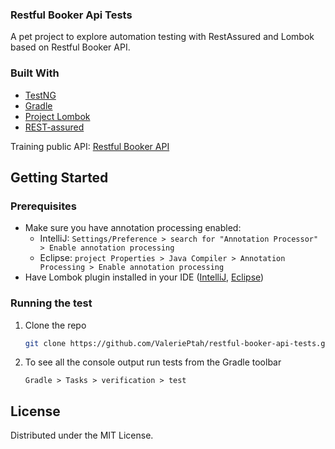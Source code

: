   <h3>Restful Booker Api Tests</h3>

  <p>
    A pet project to explore automation testing with RestAssured and Lombok based on Restful Booker API.
  </p>


### Built With

* [TestNG](https://testng.org/doc/)
* [Gradle](https://gradle.org/)
* [Project Lombok](https://projectlombok.org/)
* [REST-assured](https://rest-assured.io/)

Training public API: [Restful Booker API](https://restful-booker.herokuapp.com)

<!-- GETTING STARTED -->
## Getting Started
### Prerequisites

* Make sure you have annotation processing enabled:
  * IntelliJ: ```Settings/Preference > search for "Annotation Processor" > Enable annotation processing```
  * Eclipse: ```project Properties > Java Compiler > Annotation Processing > Enable annotation processing```
* Have Lombok plugin installed in your IDE ([IntelliJ](https://projectlombok.org/setup/intellij), [Eclipse](https://projectlombok.org/setup/eclipse))

### Running the test

1. Clone the repo
   ```sh
   git clone https://github.com/ValeriePtah/restful-booker-api-tests.git
   ```
2. To see all the console output run tests from the Gradle toolbar
   ```
   Gradle > Tasks > verification > test
   ```

<!-- LICENSE -->
## License

Distributed under the MIT License.
